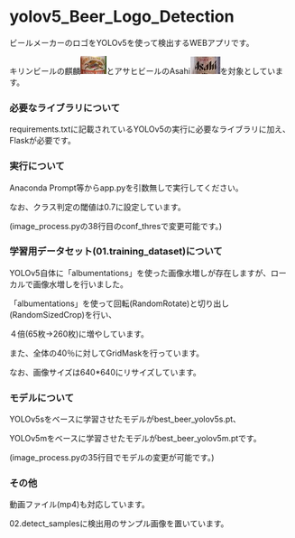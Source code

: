 # yolov5_Beer_Logo_Detection

ビールメーカーのロゴをYOLOv5を使って検出するWEBアプリです。

キリンビールの麒麟![キリンロゴ画像](./00.README_image/kirin.jpg)とアサヒビールのAsahi![アサヒロゴ画像](./00.README_image/asahi.jpg)を対象としています。

### 必要なライブラリについて
requirements.txtに記載されているYOLOv5の実行に必要なライブラリに加え、Flaskが必要です。

### 実行について
Anaconda Prompt等からapp.pyを引数無しで実行してください。

なお、クラス判定の閾値は0.7に設定しています。

(image_process.pyの38行目のconf_thresで変更可能です。)


### 学習用データセット(01.training_dataset)について
YOLOv5自体に「albumentations」を使った画像水増しが存在しますが、ローカルで画像水増しを行いました。

「albumentations」を使って回転(RandomRotate)と切り出し(RandomSizedCrop)を行い、

４倍(65枚→260枚)に増やしています。

また、全体の40％に対してGridMaskを行っています。

なお、画像サイズは640*640にリサイズしています。

### モデルについて
YOLOv5sをベースに学習させたモデルがbest_beer_yolov5s.pt、

YOLOv5mをベースに学習させたモデルがbest_beer_yolov5m.ptです。

(image_process.pyの35行目でモデルの変更が可能です。)

### その他
動画ファイル(mp4)も対応しています。

02.detect_samplesに検出用のサンプル画像を置いています。
